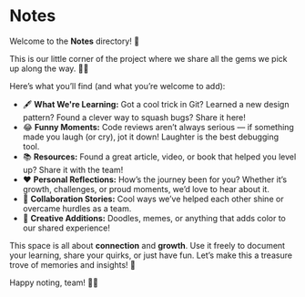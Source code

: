# Notes

Welcome to the **Notes** directory! 🎉

This is our little corner of the project where we share all the gems we pick up
along the way. 🧠✨

Here’s what you’ll find (and what you’re welcome to add):  

- 🖋️ **What We're Learning:** Got a cool trick in Git? Learned a new design
pattern? Found a clever way to squash bugs? Share it here!  
- 😂 **Funny Moments:** Code reviews aren’t always serious — if something made
you laugh (or cry), jot it down! Laughter is the best debugging tool.
- 📚 **Resources:** Found a great article, video, or book that helped you level
up? Share it with the team!
- ❤️ **Personal Reflections:** How’s the journey been for you? Whether it’s
growth, challenges, or proud moments, we’d love to hear about it.  
- 🤝 **Collaboration Stories:** Cool ways we’ve helped each other shine or
overcame hurdles as a team.  
- 🎨 **Creative Additions:** Doodles, memes, or anything that adds color to our
shared experience!

This space is all about **connection** and **growth**. Use it freely to document
your learning, share your quirks, or just have fun. Let’s make this a treasure
trove of memories and insights! 🚀

Happy noting, team! 📝🌟
